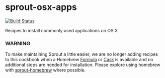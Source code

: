 sprout-osx-apps
===============

[![Build Status](https://travis-ci.org/pivotal-sprout/sprout-osx-apps.svg?branch=master)](https://travis-ci.org/pivotal-sprout/sprout-osx-apps)

Recipes to install commonly used applications on OS X

### WARNING

To make maintaining Sprout a little easier, we are no longer adding recipes to this cookbook when a Homebrew [Formula](https://github.com/Homebrew/homebrew/tree/master/Library/Formula/) or [Cask](https://github.com/caskroom/homebrew-cask) is available and no additional steps are needed for installation. Please explore using homebrew with [sprout-homebrew](https://github.com/pivotal-sprout/sprout-homebrew) where possible.
